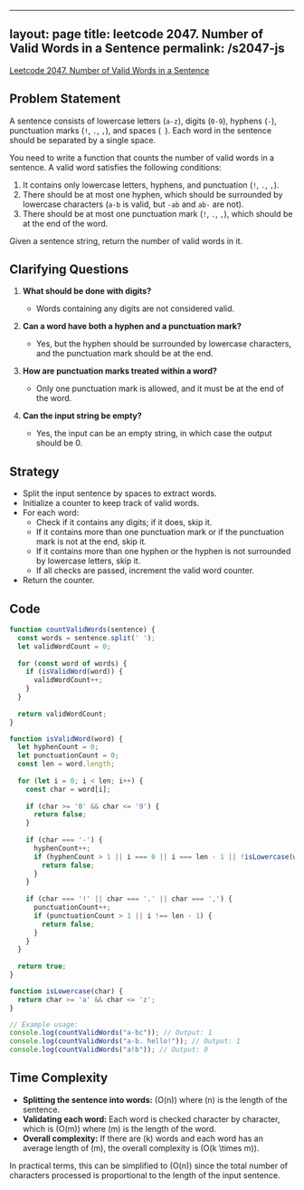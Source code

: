 
---
layout: page
title: leetcode 2047. Number of Valid Words in a Sentence
permalink: /s2047-js
---
[Leetcode 2047. Number of Valid Words in a Sentence](https://algoadvance.github.io/algoadvance/l2047)
## Problem Statement

A sentence consists of lowercase letters (`a-z`), digits (`0-9`), hyphens (`-`), punctuation marks (`!`, `.`, `,`), and spaces (` `). Each word in the sentence should be separated by a single space.

You need to write a function that counts the number of valid words in a sentence. A valid word satisfies the following conditions:
1. It contains only lowercase letters, hyphens, and punctuation (`!`, `.`, `,`).
2. There should be at most one hyphen, which should be surrounded by lowercase characters (`a-b` is valid, but `-ab` and `ab-` are not).
3. There should be at most one punctuation mark (`!`, `.`, `,`), which should be at the end of the word.

Given a sentence string, return the number of valid words in it.

## Clarifying Questions

1. **What should be done with digits?**
   - Words containing any digits are not considered valid.

2. **Can a word have both a hyphen and a punctuation mark?**
   - Yes, but the hyphen should be surrounded by lowercase characters, and the punctuation mark should be at the end.

3. **How are punctuation marks treated within a word?**
   - Only one punctuation mark is allowed, and it must be at the end of the word.

4. **Can the input string be empty?**
   - Yes, the input can be an empty string, in which case the output should be 0.

## Strategy

- Split the input sentence by spaces to extract words.
- Initialize a counter to keep track of valid words.
- For each word:
  - Check if it contains any digits; if it does, skip it.
  - If it contains more than one punctuation mark or if the punctuation mark is not at the end, skip it.
  - If it contains more than one hyphen or the hyphen is not surrounded by lowercase letters, skip it.
  - If all checks are passed, increment the valid word counter.
- Return the counter.

## Code

```javascript
function countValidWords(sentence) {
  const words = sentence.split(' ');
  let validWordCount = 0;
  
  for (const word of words) {
    if (isValidWord(word)) {
      validWordCount++;
    }
  }
  
  return validWordCount;
}

function isValidWord(word) {
  let hyphenCount = 0;
  let punctuationCount = 0;
  const len = word.length;
  
  for (let i = 0; i < len; i++) {
    const char = word[i];
    
    if (char >= '0' && char <= '9') {
      return false;
    }
    
    if (char === '-') {
      hyphenCount++;
      if (hyphenCount > 1 || i === 0 || i === len - 1 || !isLowercase(word[i-1]) || !isLowercase(word[i+1])) {
        return false;
      }
    }
    
    if (char === '!' || char === '.' || char === ',') {
      punctuationCount++;
      if (punctuationCount > 1 || i !== len - 1) {
        return false;
      }
    }
  }
  
  return true;
}

function isLowercase(char) {
  return char >= 'a' && char <= 'z';
}

// Example usage:
console.log(countValidWords("a-bc")); // Output: 1
console.log(countValidWords("a-b. hello!")); // Output: 1
console.log(countValidWords("a!b")); // Output: 0
```

## Time Complexity

- **Splitting the sentence into words:** \(O(n)\) where \(n\) is the length of the sentence.
- **Validating each word:** Each word is checked character by character, which is \(O(m)\) where \(m\) is the length of the word.
- **Overall complexity:** If there are \(k\) words and each word has an average length of \(m\), the overall complexity is \(O(k \times m)\).

In practical terms, this can be simplified to \(O(n)\) since the total number of characters processed is proportional to the length of the input sentence.